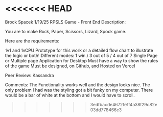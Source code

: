 <<<<<<< HEAD
=======
Brock Spacek 
1/19/25
RPSLS Game - Front End
Description: 

You are to make Rock, Paper, Scissors, Lizard, Spock game.

Here are the requirements:

1v1 and 1vCPU
Prototype for this work or a detailed flow chart to illustrate the logic or both!
Different modes: 1 win / 3 out of 5 / 4 out of 7
Single Page or Multiple page Application for Desktop
Must have a way to show the rules of the game
Must be designed, on Github, and Hosted on Vercel


Peer Review: Kassandra

Comments: The Functionality works well and the design looks nice. The only problem I had was the styling got a bit funky on my computer. There would be a bar of white at the bottom and I would have to scroll. 
>>>>>>> 3edfbacde4672fe1f4a38f29c82e03dd778466c3
